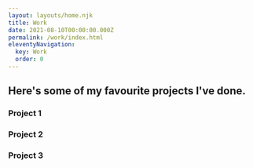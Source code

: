 ```yaml
---
layout: layouts/home.njk
title: Work
date: 2021-08-10T00:00:00.000Z
permalink: /work/index.html
eleventyNavigation:
  key: Work
  order: 0
---
```

## Here's some of my favourite projects I've done.

### Project 1



### Project 2



### Project 3